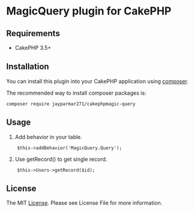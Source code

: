 # MagicQuery plugin for CakePHP

## Requirements
- CakePHP 3.5+ 

## Installation

You can install this plugin into your CakePHP application using [composer](https://getcomposer.org).

The recommended way to install composer packages is:

```
composer require jayparmar271/cakephpmagic-query
```

## Usage
1. Add behavior in your table.
 ```
     $this->addBehavior('MagicQuery.Query');
 ```

2. Use getRecord() to get single record.
```
    $this->Users->getRecord($id);
```    

## License
The MIT [License](MIT). Please see License File for more information.
